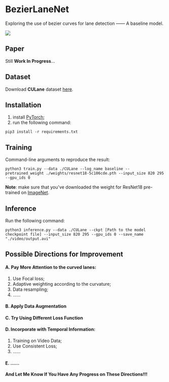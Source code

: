 # BezierLaneNet
Exploring the use of bezier curves for lane detection —— A baseline model.

![](./images/visualization.png)

## Paper

Still **Work In Progress**...

## Dataset

Download **CULane** dataset [here](https://xingangpan.github.io/projects/CULane.html).

## Installation

1. install [PyTorch](https://pytorch.org/);
2. run the following command:

```shell
pip3 install -r requirements.txt
```

## Training

Command-line arguments to reproduce the result:

```shell
python3 train.py --data ./CULane --log_name baseline --pretrained_weight ./weights/resnet18-5c106cde.pth --input_size 820 295 --gpu_ids 0
```

**Note**: make sure that you've downloaded the weight for ResNet18 pre-trained on [ImageNet](http://image-net.org/).

## Inference

Run the following command:

```shell
python3 inference.py --data ./CULane --ckpt [Path to the model checkpoint file] --input_size 820 295 --gpu_ids 0 --save_name "./video/output.avi"
```

## Possible Directions for Improvement

#### A. Pay More Attention to the curved lanes:

1. Use Focal loss;
2. Adaptive weighting according to the curvature;
3. Data resampling;
4. ......

#### B. Apply Data Augmentation 

#### C. Try Using Different Loss Function

#### D. Incorporate with Temporal Information:

1. Training on Video Data;
2. Use Consistent Loss;
3. ......

#### E. ......



**And Let Me Know If You Have Any Progress on These Directions!!!**

